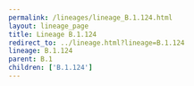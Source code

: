 ```yaml
---
permalink: /lineages/lineage_B.1.124.html
layout: lineage_page
title: Lineage B.1.124
redirect_to: ../lineage.html?lineage=B.1.124
lineage: B.1.124
parent: B.1
children: ['B.1.124']
---
```

